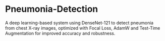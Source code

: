 # Pneumonia-Detection
A deep learning-based system using DenseNet-121 to detect pneumonia from chest X-ray images, optimized with Focal Loss, AdamW and Test-Time Augmentation for improved accuracy and robustness.
